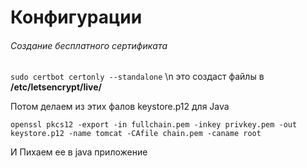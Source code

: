 # Конфигурации

###### Создание бесплатного сертификата

`sudo certbot certonly --standalone` \n
это создаст файлы в **/etc/letsencrypt/live/<domain>**
  
Потом делаем из этих фалов keystore.p12 для Java

`openssl pkcs12 -export -in fullchain.pem -inkey privkey.pem -out keystore.p12 -name tomcat -CAfile chain.pem -caname root`

И Пихаем ее в java приложение
